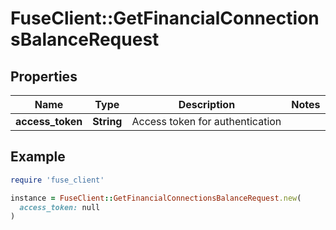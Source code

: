 # FuseClient::GetFinancialConnectionsBalanceRequest

## Properties

| Name | Type | Description | Notes |
| ---- | ---- | ----------- | ----- |
| **access_token** | **String** | Access token for authentication |  |

## Example

```ruby
require 'fuse_client'

instance = FuseClient::GetFinancialConnectionsBalanceRequest.new(
  access_token: null
)
```

